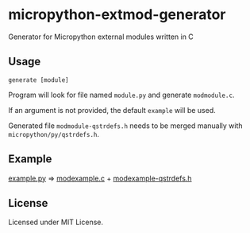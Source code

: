 micropython-extmod-generator
============================

Generator for Micropython external modules written in C

Usage
-----

```
generate [module]
```

Program will look for file named `module.py` and generate `modmodule.c`.

If an argument is not provided, the default `example` will be used.

Generated file `modmodule-qstrdefs.h` needs to be merged manually with `micropython/py/qstrdefs.h`.

Example
-------

[example.py](example.py) ⇒ [modexample.c](modexample.c) + [modexample-qstrdefs.h](modexample-qstrdefs.h)

License
-------

Licensed under MIT License.
